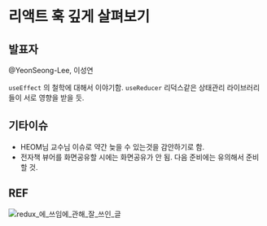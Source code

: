 # 리액트 훅 깊게 살펴보기

## 발표자
@YeonSeong-Lee, 이성연

`useEffect` 의 철학에 대해서 이야기함. `useReducer` 리덕스같은 상태관리 라이브러리들이 서로 영향을 받을 듯.



## 기타이슈
- HEOM님 교수님 이슈로 약간 늦을 수 있는것을 감안하기로 함.
- 전자책 뷰어를 화면공유할 시에는 화면공유가 안 됨. 다음 준비에는 유의해서 준비할 것.

## REF
![redux_에_쓰임에_관해_잘_쓰인_글](https://www.reddit.com/r/reactjs/comments/10uf6vf/to_redux_or_not_to_redux_to_usereducer_or_usestate/)